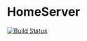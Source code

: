 HomeServer
==========
[![Build Status](https://travis-ci.org/tomasharkema/HomeServer.svg?branch=develop)](https://travis-ci.org/tomasharkema/HomeServer)